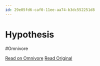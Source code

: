 ```yaml
---
id: 29e05fd6-caf0-11ee-aa74-b3dc552251d8
---
```


# Hypothesis
#Omnivore

[Read on Omnivore](https://omnivore.app/me/hypothesis-18da5d6cadf)
[Read Original](https://hypothes.is/a/Sy50EsrqEe6qEAujGmi_Rg)

